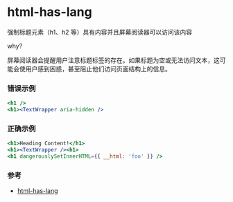 # html-has-lang

强制标题元素（h1、h2 等）具有内容并且屏幕阅读器可以访问该内容

why?

屏幕阅读器会提醒用户注意标题标签的存在。如果标题为空或无法访问文本，这可能会使用户感到困惑，甚至阻止他们访问页面结构上的信息。

### 错误示例

```jsx
<h1 />
<h1><TextWrapper aria-hidden />
```

### 正确示例

```jsx
<h1>Heading Content!</h1>
<h1><TextWrapper /><h1>
<h1 dangerouslySetInnerHTML={{ __html: 'foo' }} />
```

### 参考

- [html-has-lang](https://github.com/jsx-eslint/eslint-plugin-react/blob/c42b624d0fb9ad647583a775ab9751091eec066f/docs/rules/html-has-lang)
